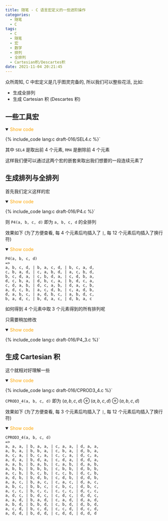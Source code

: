 ```yaml
---
title: 随笔 - C 语言宏定义的一些进阶操作
categories:
  - 随笔
  - C
tags:
  - C
  - 随笔
  - 宏
  - 数学
  - 排列
  - 全排列
  - Cartesian积/Descartes积
date: 2021-11-04 20:21:45
---
```


众所周知, C 中宏定义是几乎图灵完备的, 所以我们可以整些花活, 比如:

- 生成全排列
- 生成 Cartesian 积 (Descartes 积)

<!-- more -->

## 一些工具宏

<details open>
<summary><font color='orange'>Show code</font></summary>

{% include_code lang:c draft-016/SEL4.c %}`

</details>

其中 `SEL4` 是取出前 4 个元素, `RM4` 是删除前 4 个元素

这样我们便可以通过这两个宏的嵌套来取出我们想要的一段连续元素了

## 生成排列与全排列

首先我们定义这样的宏

<details open>
<summary><font color='orange'>Show code</font></summary>

{% include_code lang:c draft-016/P4.c %}`

</details>

则 `P4(a, b, c, d)` 即为 `a, b, c, d` 的全排列

效果如下 (为了方便查看, 每 4 个元素后均插入了 `|`, 每 12 个元素后均插入了换行符)

<details open>
<summary><font color='orange'>Show code</font></summary>

```text
P4(a, b, c, d)
=>
a, b, c, d, | b, a, c, d, | b, c, a, d,
c, b, a, d, | c, a, b, d, | a, c, b, d,
b, c, d, a, | c, b, d, a, | c, d, b, a,
d, c, b, a, | d, b, c, a, | b, d, c, a,
c, d, a, b, | d, c, a, b, | d, a, c, b,
a, d, c, b, | a, c, d, b, | c, a, d, b,
d, a, b, c, | a, d, b, c, | a, b, d, c,
b, a, d, c, | b, d, a, c, | d, b, a, c
```

</details>

如何得到 4 个元素中取 3 个元素得到的所有排列呢

只需要稍加修改

<details open>
<summary><font color='orange'>Show code</font></summary>

{% include_code lang:c draft-016/P4_3.c %}`

</details>

## 生成 Cartesian 积

这个就相对好理解一些

<details open>
<summary><font color='orange'>Show code</font></summary>

{% include_code lang:c draft-016/CPROD3_4.c %}`

</details>

`CPROD3_4(a, b, c, d)` 即为 $(a,b,c,d)\oplus(a,b,c,d)\oplus(a,b,c,d)$

效果如下 (为了方便查看, 每 3 个元素后均插入了 `|`, 每 12 个元素后均插入了换行符)

<details open>
<summary><font color='orange'>Show code</font></summary>

```text
CPROD3_4(a, b, c, d)
=>
a, a, a, | b, a, a, | c, a, a, | d, a, a,
a, b, a, | b, b, a, | c, b, a, | d, b, a,
a, c, a, | b, c, a, | c, c, a, | d, c, a,
a, d, a, | b, d, a, | c, d, a, | d, d, a,
a, a, b, | b, a, b, | c, a, b, | d, a, b,
a, b, b, | b, b, b, | c, b, b, | d, b, b,
a, c, b, | b, c, b, | c, c, b, | d, c, b,
a, d, b, | b, d, b, | c, d, b, | d, d, b,
a, a, c, | b, a, c, | c, a, c, | d, a, c,
a, b, c, | b, b, c, | c, b, c, | d, b, c,
a, c, c, | b, c, c, | c, c, c, | d, c, c,
a, d, c, | b, d, c, | c, d, c, | d, d, c,
a, a, d, | b, a, d, | c, a, d, | d, a, d,
a, b, d, | b, b, d, | c, b, d, | d, b, d,
a, c, d, | b, c, d, | c, c, d, | d, c, d,
a, d, d, | b, d, d, | c, d, d, | d, d, d
```

</details>
